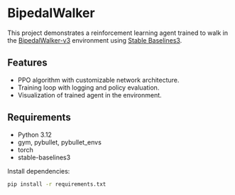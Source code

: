# BipedalWalker

This project demonstrates a reinforcement learning agent trained to walk in the [BipedalWalker-v3](https://gym.openai.com/envs/BipedalWalker-v3/) environment using [Stable Baselines3](https://github.com/DLR-RM/stable-baselines3).

## Features
- PPO algorithm with customizable network architecture.
- Training loop with logging and policy evaluation.
- Visualization of trained agent in the environment.

## Requirements
- Python 3.12
- gym, pybullet, pybullet_envs
- torch
- stable-baselines3

Install dependencies:
```bash
pip install -r requirements.txt
